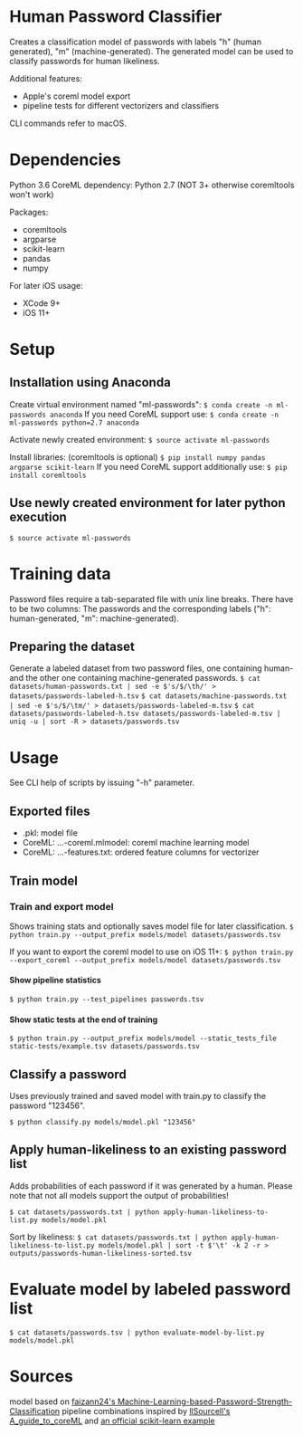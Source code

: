 # Human Password Classifier
Creates a classification model of passwords with labels "h" (human generated), "m" (machine-generated). The generated model can be used to classify passwords for human likeliness.

Additional features:
* Apple's coreml model export
* pipeline tests for different vectorizers and classifiers

CLI commands refer to macOS.

# Dependencies

Python 3.6
CoreML dependency: Python 2.7 (NOT 3+ otherwise coremltools won't work)

Packages:
* coremltools
* argparse
* scikit-learn
* pandas
* numpy

For later iOS usage:
* XCode 9+
* iOS 11+

# Setup

## Installation using Anaconda

Create virtual environment named "ml-passwords":
`$ conda create -n ml-passwords anaconda`
If you need CoreML support use:
`$ conda create -n ml-passwords python=2.7 anaconda`

Activate newly created environment:
`$ source activate ml-passwords`

Install libraries: (coremltools is optional)
`$ pip install numpy pandas argparse scikit-learn`
If you need CoreML support additionally use:
`$ pip install coremltools`

## Use newly created environment for later python execution

`$ source activate ml-passwords`

# Training data

Password files require a tab-separated file with unix line breaks. There have to be two columns: The passwords and the corresponding labels ("h": human-generated, "m": machine-generated).

## Preparing the dataset

Generate a labeled dataset from two password files, one containing human- and the other one containing machine-generated passwords.
`$ cat datasets/human-passwords.txt | sed -e $'s/$/\th/' > datasets/passwords-labeled-h.tsv`
`$ cat datasets/machine-passwords.txt | sed -e $'s/$/\tm/' > datasets/passwords-labeled-m.tsv`
`$ cat datasets/passwords-labeled-h.tsv datasets/passwords-labeled-m.tsv | uniq -u | sort -R > datasets/passwords.tsv`

# Usage

See CLI help of scripts by issuing "-h" parameter.

## Exported files

* .pkl: model file
* CoreML: ...-coreml.mlmodel: coreml machine learning model
* CoreML: ...-features.txt: ordered feature columns for vectorizer

## Train model

### Train and export model

Shows training stats and optionally saves model file for later classification.
`$ python train.py --output_prefix models/model datasets/passwords.tsv`

If you want to export the coreml model to use on iOS 11+:
`$ python train.py --export_coreml --output_prefix models/model datasets/passwords.tsv`

#### Show pipeline statistics

`$ python train.py --test_pipelines passwords.tsv`

#### Show static tests at the end of training

`$ python train.py --output_prefix models/model --static_tests_file static-tests/example.tsv datasets/passwords.tsv`

## Classify a password

Uses previously trained and saved model with train.py to classify the password "123456".

`$ python classify.py models/model.pkl "123456"`

## Apply human-likeliness to an existing password list

Adds probabilities of each password if it was generated by a human.
Please note that not all models support the output of probabilities!

`$ cat datasets/passwords.txt | python apply-human-likeliness-to-list.py models/model.pkl`

Sort by likeliness:
`$ cat datasets/passwords.txt | python apply-human-likeliness-to-list.py models/model.pkl | sort -t $'\t' -k 2 -r > outputs/passwords-human-likeliness-sorted.tsv`

# Evaluate model by labeled password list

`$ cat datasets/passwords.tsv | python evaluate-model-by-list.py models/model.pkl`

# Sources

model based on [faizann24's Machine-Learning-based-Password-Strength-Classification](https://github.com/faizann24/Machine-Learning-based-Password-Strength-Classification/blob/master/script.py)
pipeline combinations inspired by [llSourcell's A_guide_to_coreML](https://github.com/llSourcell/A_guide_to_coreML/blob/master/spam_detection.py) and [an official scikit-learn example](http://scikit-learn.org/stable/auto_examples/model_selection/grid_search_text_feature_extraction.html)
